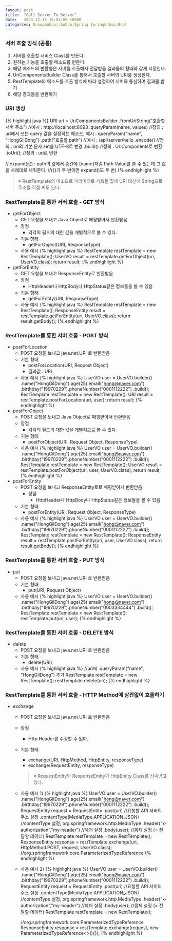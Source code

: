 ```yaml
---
layout: post
title:  "Call Server To Server"
date:   2023-12-15 16:03:00 +0900
categories: Group&nbsp;:&nbsp;Spring Spring&nbsp;Boot
---
```


### 서버 호출 방식 (공통)

1. 서버를 호출할 서비스 Class를 만든다.
2. 원하는 기능을 호출할 메소드를 만든다.
3. 해당 메소드의 반환형은 서버를 호출해서 전달받을 결과물의 형태와 같게 지정한다.
4. UriComponentsBuilder Class를 통해서 호출할 서버의 URI를 생성한다.
5. RestTemplate의 메소드를 호출 방식에 따라 설정하여 서버와 통신하여 결과물 받기
6. 해당 결과물을 반환하기

### URI 생성

{% highlight java %}
URI uri = UriComponentsBuilder
.fromUriString("호출할 서버 주소") //예시 : http://localhost:8093
.queryParam(name, values) //정의 : uri에서 쓰는 query 값을 설정하는 메소드, 예시 : queryParam("name", "HongGilDong")
.path("호출할 path") //예시 : /api/server/hello
.encode() //정의 : uri의 기본 문자 set을 UTF-8로 변경
.build() //정의 : UriComponents로 변환
.toUri(); //정의 : uri로 변환

//.expand(값) : path의 값에서 중간에 {name}처럼 Path Value를 쓸 수 있는데 그 값을 차례대로 채워준다.
//({}가 두 번이면 expand()도 두 번)
{% endhighlight %}

>※ RestTemplate의 메소드로 파라미터로 사용될 값에 URI 대신에 String으로 주소를 직접 써도 된다.

### RestTemplate를 통한 서버 호출 - GET 방식

- getForObject
    - GET 요청을 보내고 Java Object로 매핑받아서 반환받음
    - 장점
        - 각각의 필드의 대한 값을 개별적으로 볼 수 있다.
    - 기본 형태
        - getForObject(URI, ResponseType)
    - 사용 예시
        {% highlight java %}
        RestTemplate restTemplate = new RestTemplate();
        UserVO result = restTemplate.getForObject(uri, UserVO.class);
        return result;
        {% endhighlight %}
- getForEntity
    - GET 요청을 보내고 ResponseEntity로 반환받음
    - 장점
        - HttpHeader나 HttpBody나 HttpStatus같은 정보들을 볼 수 있음
    - 기본 형태
        - getForEntity(URI, ResponseType)
    - 사용 예시
        {% highlight java %}
        RestTemplate restTemplate = new RestTemplate();
        ResponseEntity<UserVO> result = restTemplate.getForEntity(uri, UserVO.class);
        return result.getBody();
        {% endhighlight %}

### RestTemplate를 통한 서버 호출 - POST 방식

- postForLocation
    - POST 요청을 보내고 java.net.URI 로 반환받음
    - 기본 형태
        - postForLocation(URI, Request Object)
        - 결과값 : URI
    - 사용 예시
        {% highlight java %}
        UserVO user
            = UserVO.builder()
            .name("HongGilDong").age(25).email("hong@naver.com")
            .birthday("19970229").phoneNumber("0001112222")
            .build();
        RestTemplate restTemplate = new RestTemplate();
        URI result = restTemplate.postForLocation(uri, user);
        return result;
        {% endhighlight %}
- postForObject
    - POST 요청을 보내고 Java Object로 매핑받아서 반환받음
    - 장점
        - 각각의 필드의 대한 값을 개별적으로 볼 수 있다.
    - 기본 형태
        - postForObject(URI, Request Object, ResponseType)
    - 사용 예시
        {% highlight java %}
        UserVO user
            = UserVO.builder()
            .name("HongGilDong").age(25).email("hong@naver.com")
            .birthday("19970229").phoneNumber("0001112222")
            .build();
        RestTemplate restTemplate = new RestTemplate();
        UserVO result = restTemplate.postForObject(uri, user, UserVO.class);
        return result;
        {% endhighlight %}
- postForEntity
    - POST 요청을 보내고 ResponseEntity로로 매핑받아서 반환받음
        - 장점
            - HttpHeader나 HttpBody나 HttpStatus같은 정보들을 볼 수 있음
    - 기본 형태
        - postForEntity(URI, Request Object, ResponseType)
    - 사용 예시
        {% highlight java %}
        UserVO user
            = UserVO.builder()
            .name("HongGilDong").age(25).email("hong@naver.com")
            .birthday("19970229").phoneNumber("0001112222")
            .build();
        RestTemplate restTemplate = new RestTemplate();
        ResponseEntity<UserVO> result = restTemplate.postForEntity(uri, user, UserVO.class);
        return result.getBody();
        {% endhighlight %}

### RestTemplate를 통한 서버 호출 - PUT 방식

- put
    - POST 요청을 보내고 java.net.URI 로 반환받음
    - 기본 형태
        - put(URI, Request Object)
    - 사용 예시
        {% highlight java %}
        UserVO user
            = UserVO.builder()
            .name("HongGilDong").age(25).email("hong@naver.com")
            .birthday("19970229").phoneNumber("0003334444")
            .build();
        RestTemplate restTemplate = new RestTemplate();
        restTemplate.put(uri, user);
        {% endhighlight %}

### RestTemplate를 통한 서버 호출 - DELETE 방식

- delete
    - POST 요청을 보내고 java.net.URI 로 반환받음
    - 기본 형태
        - delete(URI)
    - 사용 예시
        {% highlight java %}
        //uri에 .queryParam("name", "HongGilDong") 추가
        RestTemplate restTemplate = new RestTemplate();
        restTemplate.delete(uri);
        {% endhighlight %}

### RestTemplate를 통한 서버 호출 - HTTP Method에 상관없이 호출하기

- exchange
    - POST 요청을 보내고 java.net.URI 로 반환받음
    - 장점
        - Http Header를 수정할 수 있다.
    - 기본 형태
        - exchange(URI, HttpMethod, HttpEntity, responseType)
        - exchange(RequestEntity, responseType)
        >※ RequestEntity와 ResponseEntity가 HttpEntity Class를 상속받고 있다.
    - 사용 예시 1)
        {% highlight java %}
        UserVO user
            = UserVO.builder()
            .name("HongGilDong").age(25).email("hong@naver.com")
            .birthday("19970229").phoneNumber("0001112222")
            .build();
        RequestEntity<UserVO> request = RequestEntity
                .post(uri) //요청할 API 서버의 주소 설정
                .contentType(MediaType.APPLICATION_JSON) //contentType 설정, org.springframework.http.MediaType
                .header("x-authorization","my-header") //헤더 설정
                .body(user); //몸체 설정 (= 전달할 데이터)
        RestTemplate restTemplate = new RestTemplate();
        ResponseEntity<UserVO> response = restTemplate.exchange(uri, HttpMethod.POST, request, UserVO.class); //org.springframework.core.ParameterizedTypeReference
        {% endhighlight %}

    - 사용 예시 2)
        {% highlight java %}
        UserVO user
            = UserVO.builder()
            .name("HongGilDong").age(25).email("hong@naver.com")
            .birthday("19970229").phoneNumber("0001112222")
            .build();
        RequestEntity<UserVO> request = RequestEntity
                .post(uri) //요청할 API 서버의 주소 설정
                .contentType(MediaType.APPLICATION_JSON) //contentType 설정, org.springframework.http.MediaType
                .header("x-authorization","my-header") //헤더 설정
                .body(user); //몸체 설정 (= 전달할 데이터)
        RestTemplate restTemplate = new RestTemplate();

        //org.springframework.core.ParameterizedTypeReference
        ResponseEntity<UserVO> response = restTemplate.exchange(request, new ParameterizedTypeReference<>(){});
        {% endhighlight %}